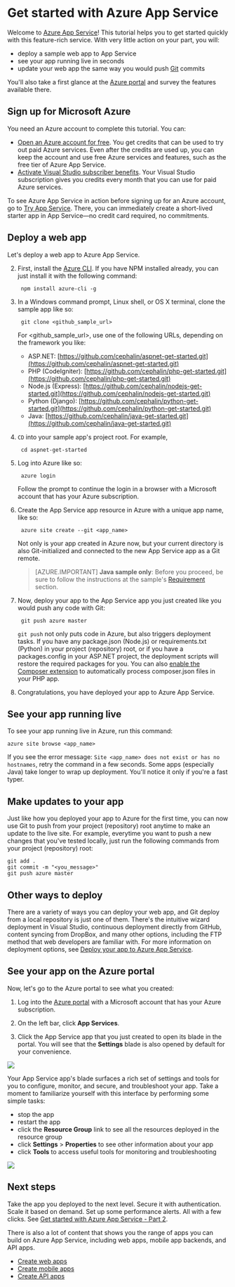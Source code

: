 <properties 
	pageTitle="Get started with Azure App Service" 
	description="Learn how easy it is to run your web app live in App Service. Start doing real development in 5 minutes and see results immediately." 
	services="app-service"
	documentationCenter=""
	authors="cephalin" 
	manager="wpickett" 
	editor="" 
/>

<tags 
	ms.service="app-service" 
	ms.workload="web" 
	ms.tgt_pltfrm="na" 
	ms.devlang="na" 
	ms.topic="article" 
	ms.date="02/16/2016" 
	ms.author="cephalin"
/>
	
# Get started with Azure App Service

Welcome to [Azure App Service](app-service-value-prop-what-is)! This tutorial helps you to get started quickly with this feature-rich service. With very little action on your part, you will: 

- deploy a sample web app to App Service
- see your app running live in seconds
- update your web app the same way you would push [Git](http://www.git-scm.com/) commits

You'll also take a first glance at the [Azure portal](https://portal.azure.com) and survey the features available there. 

## Sign up for Microsoft Azure

You need an Azure account to complete this tutorial. You can:

* [Open an Azure account for free](/pricing/free-trial/?WT.mc_id=A261C142F). You get credits that can be used to try out paid Azure services. Even after the credits are 
used up, you can keep the account and use free Azure services and features, such as the free tier of Azure App Service.
* [Activate Visual Studio subscriber benefits](/pricing/member-offers/msdn-benefits-details/?WT.mc_id=A261C142F). Your Visual Studio subscription gives you credits every 
month that you can use for paid Azure services.

To see Azure App Service in action before signing up for an Azure account, go to [Try App Service](http://go.microsoft.com/fwlink/?LinkId=523751). There, 
you can immediately create a short-lived starter app in App Service—no credit card required, no commitments.

## Deploy a web app

Let's deploy a web app to Azure App Service. 

2. First, install the [Azure CLI](../xplat-cli-install.md). If you have NPM installed already, you can just install it with the following command:

        npm install azure-cli -g

1. In a Windows command prompt, Linux shell, or OS X terminal, clone the sample app like so:

        git clone <github_sample_url>

    For &lt;github_sample_url>, use one of the following URLs, depending on the framework you like: 

    - ASP.NET: [https://github.com/cephalin/aspnet-get-started.git](https://github.com/cephalin/aspnet-get-started.git)
    - PHP (CodeIgniter): [https://github.com/cephalin/php-get-started.git](https://github.com/cephalin/php-get-started.git)
    - Node.js (Express): [https://github.com/cephalin/nodejs-get-started.git](https://github.com/cephalin/nodejs-get-started.git) 
    - Python (Django): [https://github.com/cephalin/python-get-started.git](https://github.com/cephalin/python-get-started.git)
    - Java: [https://github.com/cephalin/java-get-started.git](https://github.com/cephalin/java-get-started.git)

2. `CD` into your sample app's project root. For example, 

        cd aspnet-get-started

3. Log into Azure like so:

        azure login
    
    Follow the prompt to continue the login in a browser with a Microsoft account that has your Azure subscription.

4. Create the App Service app resource in Azure with a unique app name, like so:

        azure site create --git <app_name>
    
    Not only is your app created in Azure now, but your current directory is also Git-initialized and connected to the new App Service app as a Git remote.

    >[AZURE.IMPORTANT] **Java sample only**: Before you proceed, be sure to follow the instructions at the sample's 
    [Requirement](https://github.com/cephalin/java-get-started#requirements) section. 

4. Now, deploy your app to the App Service app you just created like you would push any code with Git:

        git push azure master 
    
    `git push` not only puts code in Azure, but also triggers deployment tasks. If you have any package.json 
    (Node.js) or requirements.txt (Python) in your project (repository) root, or if you have a packages.config in your ASP.NET project, the deployment 
    scripts will restore the required packages for you. You can also [enable the Composer extension]() to automatically process composer.json files
    in your PHP app.  

5. Congratulations, you have deployed your app to Azure App Service. 

## See your app running live

To see your app running live in Azure, run this command:

    azure site browse <app_name>

If you see the error message: `Site <app_name> does not exist or has no hostnames`, retry the command in a few seconds. Some apps (especially Java) take longer
to wrap up deployment. You'll notice it only if you're a fast typer.

## Make updates to your app

Just like how you deployed your app to Azure for the first time, you can now use Git to push from your project (repository) root anytime to make an update to the live site.
For example, everytime you want to push a new changes that you've tested locally, just run the following commands from your project (repository) root:
    
    git add .
    git commit -m "<you_message>"
    git push azure master

## Other ways to deploy

There are a variety of ways you can deploy your web app, and Git deploy from a local repository is just one of them. There's the intuitive wizard deployment in
Visual Studio, continuous deployment directly from GitHub, content syncing from DropBox, and many other options, including the FTP method that web developers
are familiar with. For more information on deployment options, see [Deploy your app to Azure App Service](../app-service-web/web-sites-deploy.md).

## See your app on the Azure portal

Now, let's go to the Azure portal to see what you created:

1. Log into the [Azure portal](https://portal.azure.com) with a Microsoft account that has your Azure subscription.

2. On the left bar, click **App Services**.

3. Click the App Service app that you just created to open its blade in the portal. You will see that the **Settings** blade is also opened by default for your convenience.

![](./media/app-service-get-start/social-login-start.png) 

Your App Service app's blade surfaces a rich set of settings and tools for you to configure, monitor, and secure, and troubleshoot your app. Take a moment to 
familiarize yourself with this interface by performing some simple tasks:

- stop the app
- restart the app
- click the **Resource Group** link to see all the resources deployed in the resource group
- click **Settings** > **Properties** to see other information about your app
- click **Tools** to access useful tools for monitoring and troubleshooting  

![](./media/app-service-get-start/social-login-portal.png)

## Next steps

Take the app you deployed to the next level. Secure it with authentication. Scale it based on demand. Set up some performance alerts. All with a few clicks. See 
[Get started with Azure App Service - Part 2](app-service-get-start-3.md).

There is also a lot of content that shows you the range of apps you can build on Azure App Service, including web apps, mobile app backends, and API apps. 

- [Create web apps](/documentation/learning-paths/appservice-webapps/)
- [Create mobile apps](/documentation/learning-paths/appservice-mobileapps/)
- [Create API apps](../app-service-api/app-service-api-apps-why-best-platform.md)
